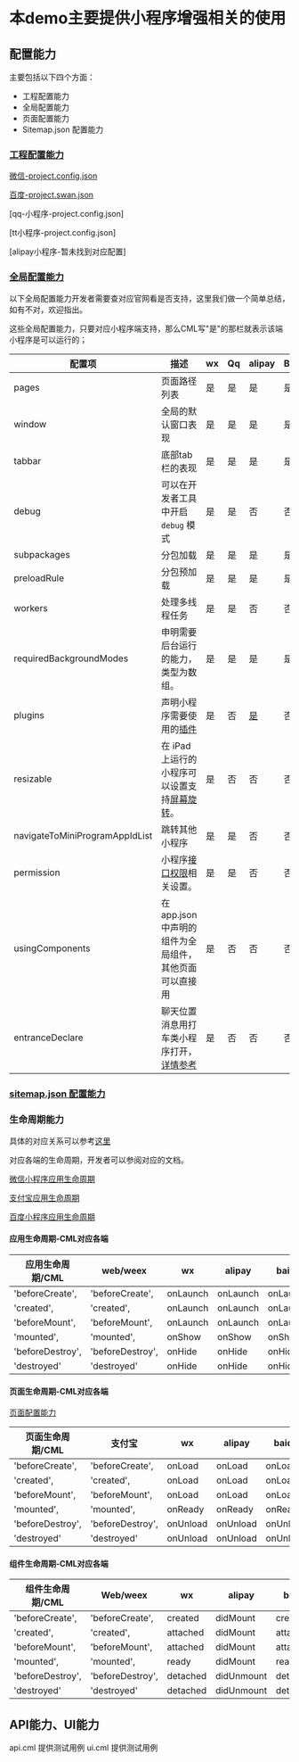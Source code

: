
# 本demo主要提供小程序增强相关的使用


## 配置能力

主要包括以下四个方面：

* 工程配置能力
* 全局配置能力
* 页面配置能力
* Sitemap.json 配置能力

### [工程配置能力](https://developers.weixin.qq.com/miniprogram/dev/devtools/projectconfig.html)

[微信-project.config.json](https://developers.weixin.qq.com/miniprogram/dev/devtools/projectconfig.html)

[百度-project.swan.json](https://smartprogram.baidu.com/docs/develop/devtools/editor_set/)

[qq-小程序-project.config.json]

[tt小程序-project.config.json]

[alipay小程序-暂未找到对应配置]

### [全局配置能力](https://developers.weixin.qq.com/miniprogram/dev/reference/configuration/app.html)

以下全局配置能力开发者需要查对应官网看是否支持，这里我们做一个简单总结，如有不对，欢迎指出。

这些全局配置能力，只要对应小程序端支持，那么CML写"是"的那栏就表示该端小程序是可以运行的；

| 配置项                         | 描述                                                         | wx   | Qq   | alipay                                                     | Baidu | Tt   | CML  |
| ------------------------------ | ------------------------------------------------------------ | ---- | ---- | ---------------------------------------------------------- | ----- | ---- | ---- |
| pages                          | 页面路径列表                                                 | 是   | 是   | 是                                                         | 是    | 是   | 是   |
| window                         | 全局的默认窗口表现                                           | 是   | 是   | 是                                                         | 是    | 是   | 是   |
| tabbar                         | 底部tab栏的表现                                              | 是   | 是   | 是                                                         | 是    | 是   | 是   |
| debug                          | 可以在开发者工具中开启 `debug` 模式                          | 是   | 是   | 否                                                         | 否    | 否   | 是   |
| subpackages                    | 分包加载                                                     | 是   | 是   | 是                                                         | 是    | 否   | 是   |
| preloadRule                    | 分包预加载                                                   | 是   | 是   | 是                                                         | 是    | 否   | 是   |
| workers                        | 处理多线程任务                                               | 是   | 是   | 否                                                         | 否    | 否   | 是   |
| requiredBackgroundModes        | 申明需要后台运行的能力，类型为数组。                         | 是   | 是   | 是                                                         | 是    | 否   | 是   |
| plugins                        | 声明小程序需要使用的[插件](https://developers.weixin.qq.com/miniprogram/dev/framework/plugin/using.html) | 是   | 否   | [是](https://opendocs.alipay.com/mini/plugin/plugin-usage) | 否    | 否   |      |
| resizable                      | 在 iPad 上运行的小程序可以设置支持[屏幕旋转](https://developers.weixin.qq.com/miniprogram/dev/framework/view/resizable.html)。 | 是   | 否   | 否                                                         | 否    | 否   |      |
| navigateToMiniProgramAppIdList | 跳转其他小程序                                               | 是   | 是   | 否                                                         | 否    | 是   |      |
| permission                     | 小程序[接口权限](https://developers.weixin.qq.com/miniprogram/dev/framework/open-ability/authorize.html)相关设置。 | 是   | 是   | 否                                                         | 否    | 是   | 是   |
| usingComponents                | 在app.json中声明的组件为全局组件，其他页面可以直接用         | 是   | 否   | 否                                                         | 否    | 否   |      |
| entranceDeclare                | 聊天位置消息用打车类小程序打开，[详情参考](https://developers.weixin.qq.com/miniprogram/dev/framework/open-ability/location-message.html) | 是   | 否   | 否                                                         | 否    | 否   |      |

### 

### [sitemap.json 配置能力](https://developers.weixin.qq.com/miniprogram/dev/reference/configuration/sitemap.html)

### 生命周期能力

具体的对应关系可以参考[这里](https://github.com/chameleon-team/chameleon-runtime/blob/master/src/platform/common/util/lifecycle.js)

对应各端的生命周期，开发者可以参阅对应的文档。

[微信小程序应用生命周期](https://developers.weixin.qq.com/miniprogram/dev/reference/api/App.html)

[支付宝应用生命周期](https://opendocs.alipay.com/mini/framework/app-detail)

[百度小程序应用生命周期](https://smartprogram.baidu.com/docs/develop/tutorial/processjs/)

#### 应用生命周期-CML对应各端

| 应用生命周期/CML | web/weex         | wx       | alipay   | baidu    | Qq       |
| ---------------- | ---------------- | -------- | -------- | -------- | -------- |
| 'beforeCreate',  | 'beforeCreate',  | onLaunch | onLaunch | onLaunch | onLaunch |
| 'created',       | 'created',       | onLaunch | onLaunch | onLaunch | onLaunch |
| 'beforeMount',   | 'beforeMount',   | onLaunch | onLaunch | onLaunch | onLaunch |
| 'mounted',       | 'mounted',       | onShow   | onShow   | onShow   | onShow   |
| 'beforeDestroy', | 'beforeDestroy', | onHide   | onHide   | onHide   | onHide   |
| 'destroyed'      | 'destroyed'      | onHide   | onHide   | onHide   | onHide   |



#### 页面生命周期-CML对应各端

[页面配置能力](https://developers.weixin.qq.com/miniprogram/dev/reference/configuration/page.html)

| 页面生命周期/CML | 支付宝           | wx       | alipay   | baidu    | Qq       |
| ---------------- | ---------------- | -------- | -------- | -------- | -------- |
| 'beforeCreate',  | 'beforeCreate',  | onLoad   | onLoad   | onLoad   | onLoad   |
| 'created',       | 'created',       | onLoad   | onLoad   | onLoad   | onLoad   |
| 'beforeMount',   | 'beforeMount',   | onLoad   | onLoad   | onLoad   | onLoad   |
| 'mounted',       | 'mounted',       | onReady  | onReady  | onReady  | onReady  |
| 'beforeDestroy', | 'beforeDestroy', | onUnload | onUnload | onUnload | onUnload |
| 'destroyed'      | 'destroyed'      | onUnload | onUnload | onUnload | onUnload |

#### 组件生命周期-CML对应各端

| 组件生命周期/CML | Web/weex         | wx       | alipay     | baidu    | Qq       |
| ---------------- | ---------------- | -------- | ---------- | -------- | -------- |
| 'beforeCreate',  | 'beforeCreate',  | created  | didMount   | created  | created  |
| 'created',       | 'created',       | attached | didMount   | attached | attached |
| 'beforeMount',   | 'beforeMount',   | attached | didMount   | attached | attached |
| 'mounted',       | 'mounted',       | ready    | didMount   | ready    | ready    |
| 'beforeDestroy', | 'beforeDestroy', | detached | didUnmount | detached | detached |
| 'destroyed'      | 'destroyed'      | detached | didUnmount | detached | detached |



## API能力、UI能力

api.cml 提供测试用例
ui.cml 提供测试用例

